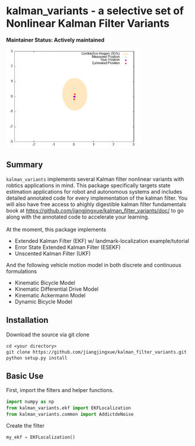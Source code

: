 
# kalman_variants - a selective set of Nonlinear Kalman Filter Variants
**Maintainer Status: Actively maintained**

<img src="./doc/ekf.gif" width="360" height="270" style="border-radius: 10px box-shadow: 0 0 10px rgba(0, 0, 0, 0.2);">

## Summary
`kalman_variants` implements several Kalman filter nonlinear variants with robtics applications in mind. This package specifically targets state estimation applications for robot and autonomous systems and includes detailed annotated code for every implementation of the kalman filter. You will also have free access to ahighly digestible kalman filter fundamentals book at https://github.com/jiangjingxue/kalman_filter_variants/doc/ to go along with the annotated code to accelerate your learning. 
<br/> <br/>
At the moment, this package implements 
* Extended Kalman Filter (EKF) w/ landmark-localization example/tutorial
* Error State Extended Kalman Filter (ESEKF) 
* Unscented Kalman Filter (UKF)

And the following vehicle motion model in both discrete and continuous formulations
* Kinematic Bicycle Model  
* Kinematic Differential Drive Model 
* Kinematic Ackermann Model
* Dynamic Bicycle Model

## Installation
Download the source via git clone 
````
cd <your directory>
git clone https://github.com/jiangjingxue/kalman_filter_variants.git
python setup.py install
````
## Basic Use
First, import the filters and helper functions.
````python
import numpy as np
from kalman_variants.ekf import EKFLocalization
from kalman_variants.common import AddictdeNoise
````
Create the filter 
````python
my_ekf = EKFLocalization()
````



